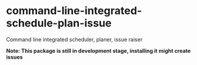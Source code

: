 <!-- @format -->

# command-line-integrated-schedule-plan-issue

Command line integrated scheduler, planer, issue raiser

**Note: This package is still in development stage, installing it might create issues**
